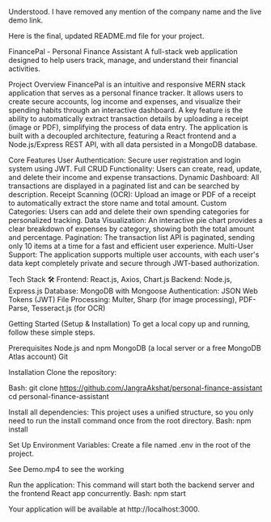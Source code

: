 Understood. I have removed any mention of the company name and the live demo link.

Here is the final, updated README.md file for your project.

FinancePal - Personal Finance Assistant
A full-stack web application designed to help users track, manage, and understand their financial activities.

Project Overview
FinancePal is an intuitive and responsive MERN stack application that serves as a personal finance tracker. It allows users to create secure accounts, log income and expenses, and visualize their spending habits through an interactive dashboard. A key feature is the ability to automatically extract transaction details by uploading a receipt (image or PDF), simplifying the process of data entry. The application is built with a decoupled architecture, featuring a React frontend and a Node.js/Express REST API, with all data persisted in a MongoDB database.

Core Features
User Authentication: Secure user registration and login system using JWT.
Full CRUD Functionality: Users can create, read, update, and delete their income and expense transactions.
Dynamic Dashboard: All transactions are displayed in a paginated list and can be searched by description.
Receipt Scanning (OCR): Upload an image or PDF of a receipt to automatically extract the store name and total amount.
Custom Categories: Users can add and delete their own spending categories for personalized tracking.
Data Visualization: An interactive pie chart provides a clear breakdown of expenses by category, showing both the total amount and percentage.
Pagination: The transaction list API is paginated, sending only 10 items at a time for a fast and efficient user experience.
Multi-User Support: The application supports multiple user accounts, with each user's data kept completely private and secure through JWT-based authorization.

Tech Stack 🛠️
Frontend: React.js, Axios, Chart.js
Backend: Node.js, Express.js
Database: MongoDB with Mongoose
Authentication: JSON Web Tokens (JWT)
File Processing: Multer, Sharp (for image processing), PDF-Parse, Tesseract.js (for OCR)

Getting Started (Setup & Installation)
To get a local copy up and running, follow these simple steps.

Prerequisites
Node.js and npm
MongoDB (a local server or a free MongoDB Atlas account)
Git

Installation
Clone the repository:

Bash:
git clone https://github.com/JangraAkshat/personal-finance-assistant
cd personal-finance-assistant

Install all dependencies:
This project uses a unified structure, so you only need to run the install command once from the root directory.
Bash:
npm install

Set Up Environment Variables:
Create a file named .env in the root of the project.



See Demo.mp4 to see the working

Run the application:
This command will start both the backend server and the frontend React app concurrently.
Bash:
npm start

Your application will be available at http://localhost:3000.
